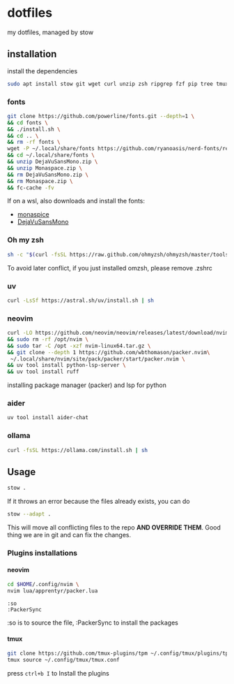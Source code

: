 # dotfiles

my dotfiles, managed by stow

## installation

install the dependencies

```sh
sudo apt install stow git wget curl unzip zsh ripgrep fzf pip tree tmux bc coreutils gawk jq playerctl python3-debugpy
```

### fonts

```sh
git clone https://github.com/powerline/fonts.git --depth=1 \
&& cd fonts \
&& ./install.sh \
&& cd .. \
&& rm -rf fonts \
wget -P ~/.local/share/fonts https://github.com/ryanoasis/nerd-fonts/releases/download/v3.3.0/DejaVuSansMono.zip https://github.com/ryanoasis/nerd-fonts/releases/download/v3.3.0/Monaspace.zip \
&& cd ~/.local/share/fonts \
&& unzip DejaVuSansMono.zip \
&& unzip Monaspace.zip \
&& rm DejaVuSansMono.zip \
&& rm Monaspace.zip \
&& fc-cache -fv
```

If on a wsl, also downloads and install the fonts:

- [monaspice](https://github.com/ryanoasis/nerd-fonts/releases/download/v3.3.0/Monaspace.zip)
- [DejaVuSansMono](https://github.com/ryanoasis/nerd-fonts/releases/download/v3.3.0/DejaVuSansMono.zip)

### Oh my zsh

```sh
sh -c "$(curl -fsSL https://raw.github.com/ohmyzsh/ohmyzsh/master/tools/install.sh)"
```

To avoid later conflict, if you just installed omzsh, please remove .zshrc

### uv

```sh
curl -LsSf https://astral.sh/uv/install.sh | sh
```

### neovim

```sh
curl -LO https://github.com/neovim/neovim/releases/latest/download/nvim-linux64.tar.gz \
&& sudo rm -rf /opt/nvim \
&& sudo tar -C /opt -xzf nvim-linux64.tar.gz \
&& git clone --depth 1 https://github.com/wbthomason/packer.nvim\
 ~/.local/share/nvim/site/pack/packer/start/packer.nvim \
&& uv tool install python-lsp-server \
&& uv tool install ruff
```

installing package manager (packer) and lsp for python

### aider

```sh
uv tool install aider-chat
```

### ollama

```sh
curl -fsSL https://ollama.com/install.sh | sh
```

## Usage

```sh
stow .
```

If it throws an error because the files already exists, you can do

```sh
stow --adapt .
```

This will move all conflicting files to the repo **AND OVERRIDE THEM**. Good thing we are in git and can fix the changes.

### Plugins installations

#### neovim

```sh
cd $HOME/.config/nvim \
nvim lua/apprentyr/packer.lua
```

```neovim
:so
:PackerSync
```

:so is to source the file, :PackerSync to install the packages

#### tmux

```sh
git clone https://github.com/tmux-plugins/tpm ~/.config/tmux/plugins/tpm
tmux source ~/.config/tmux/tmux.conf
```

press `ctrl+b I` to Install the plugins
